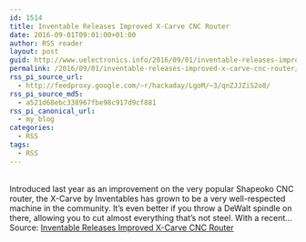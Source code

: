 ```yaml
---
id: 1514
title: Inventable Releases Improved X-Carve CNC Router
date: 2016-09-01T09:01:00+01:00
author: RSS reader
layout: post
guid: http://www.uelectronics.info/2016/09/01/inventable-releases-improved-x-carve-cnc-router/
permalink: /2016/09/01/inventable-releases-improved-x-carve-cnc-router/
rss_pi_source_url:
  - http://feedproxy.google.com/~r/hackaday/LgoM/~3/qnZJJZiS2o8/
rss_pi_source_md5:
  - a521d68ebc338967fbe98c917d9cf881
rss_pi_canonical_url:
  - my_blog
categories:
  - RSS
tags:
  - RSS
---
```

&#013;  
Introduced last year as an improvement on the very popular Shapeoko CNC router, the X-Carve by Inventables has grown to be a very well-respected machine in the community. It’s even better if you throw a DeWalt spindle on there, allowing you to cut almost everything that’s not steel. With a recent…&#013;  
Source: <a href="http://feedproxy.google.com/~r/hackaday/LgoM/~3/qnZJJZiS2o8/" target="_blank">Inventable Releases Improved X-Carve CNC Router</a>